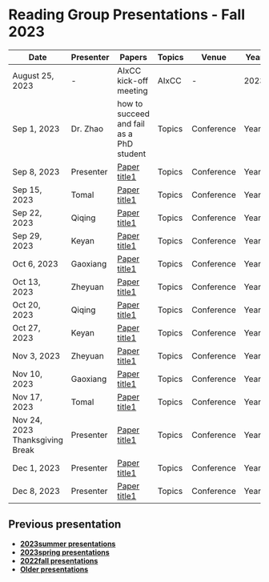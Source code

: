 # Reading Group Presentations - Fall 2023
| Date         | Presenter | Papers                                                                                                                       | Topics                          | Venue              | Year            | Recording     | Slides     |
|--------------|-----------|------------------------------------------------------------------------------------------------------------------------------|---------------------------------|--------------------|-----------------|-----------|--------|
|August 25, 2023| - | AIxCC kick-off meeting | AIxCC | - | 2023 | [Recording](link) | [Slides](link) |
|Sep 1, 2023| Dr. Zhao | how to succeed and fail as a PhD student | Topics | Conference | Year | [Recording1](link) | [Slides](link) |
|Sep 8, 2023| Presenter | [Paper title1](link) | Topics | Conference | Year | [Recording1](link) | [Slides](link) |
|Sep 15, 2023| Tomal | [Paper title1](link) | Topics | Conference | Year | [Recording1](link) | [Slides](link) |
|Sep 22, 2023| Qiqing | [Paper title1](link) | Topics | Conference | Year | [Recording1](link) | [Slides](link) |
|Sep 29, 2023| Keyan | [Paper title1](link) | Topics | Conference | Year | [Recording1](link) | [Slides](link) |
|Oct 6, 2023| Gaoxiang | [Paper title1](link) | Topics | Conference | Year | [Recording1](link) | [Slides](link) |
|Oct 13, 2023| Zheyuan | [Paper title1](link) | Topics | Conference | Year | [Recording1](link) | [Slides](link) |
|Oct 20, 2023| Qiqing | [Paper title1](link) | Topics | Conference | Year | [Recording1](link) | [Slides](link) |
|Oct 27, 2023| Keyan | [Paper title1](link) | Topics | Conference | Year | [Recording1](link) | [Slides](link) |
|Nov 3, 2023| Zheyuan | [Paper title1](link) | Topics | Conference | Year | [Recording1](link) | [Slides](link) |
|Nov 10, 2023| Gaoxiang | [Paper title1](link) | Topics | Conference | Year | [Recording1](link) | [Slides](link) |
|Nov 17, 2023| Tomal | [Paper title1](link) | Topics | Conference | Year | [Recording1](link) | [Slides](link) |
|Nov 24, 2023 Thanksgiving Break | Presenter | [Paper title1](link) | Topics | Conference | Year | [Recording1](link) | [Slides](link) |
|Dec 1, 2023| Presenter | [Paper title1](link) | Topics | Conference | Year | [Recording1](link) | [Slides](link) |
|Dec 8, 2023| Presenter | [Paper title1](link) | Topics | Conference | Year | [Recording1](link) | [Slides](link) |


## Previous presentation
- **[2023summer presentations](history/2023summer.md)**
- **[2023spring presentations](history/2023spring.md)**
- **[2022fall presentations](history/2022fall.md)**
- **[Older presentations](history/History.md)**
